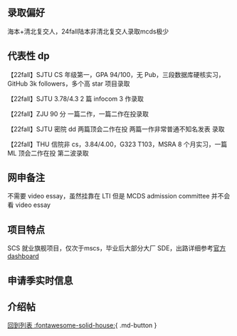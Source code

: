 ## 录取偏好

海本+清北复交人，24fall陆本非清北复交人录取mcds极少

## 代表性 dp

【22fall】SJTU CS 年级第一，GPA 94/100，无 Pub，三段数据库硬核实习，GitHub 3k followers，多个高 star 项目录取

【22fall】SJTU 3.78/4.3 2 篇 infocom 3 作录取

【22fall】ZJU 90 分 一篇二作，一篇二作在投录取

【22fall】SJTU 密院 dd 两篇顶会二作在投 两篇一作非常普通不知名发表 录取

【22fall】THU 信院非 cs，3.84/4.00，G323 T103，MSRA 8 个月实习，一篇 ML 顶会二作在投 第二波录取

## 网申备注

不需要 video essay，虽然挂靠在 LTI 但是 MCDS admission committee 并不会看 video essay

## 项目特点

SCS 就业旗舰项目，仅次于mscs，毕业后大部分大厂 SDE，出路详细参考[官方 dashboard](https://www.cmu.edu/career/outcomes/post-grad-dashboard.html)

## 申请季实时信息

## 介绍帖

[回到列表 :fontawesome-solid-house:](grade.md){ .md-button }
